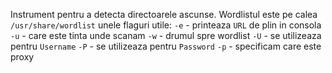 Instrument pentru a detecta directoarele ascunse. Wordlistul este pe calea `/usr/share/wordlist` unele flaguri utile:
`-e` - printeaza `URL` de plin in consola
`-u` - care este tinta unde scanam
`-w` - drumul spre wordlist
`-U` -  se utilizeaza pentru `Username`
`-P` - se utilizeaza pentru `Password`
`-p` - specificam care este proxy
